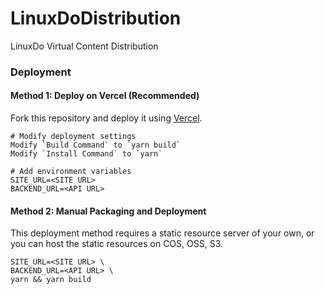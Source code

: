 # LinuxDoDistribution
LinuxDo Virtual Content Distribution

### Deployment

#### Method 1: Deploy on Vercel (Recommended)

Fork this repository and deploy it using [Vercel](https://vercel.com).

```shell
# Modify deployment settings
Modify `Build Command` to `yarn build`   
Modify `Install Command` to `yarn`
```

```shell
# Add environment variables
SITE_URL=<SITE URL>
BACKEND_URL=<API URL>
```

#### Method 2: Manual Packaging and Deployment

This deployment method requires a static resource server of your own, or you can host the static resources on COS, OSS, S3.

```shell
SITE_URL=<SITE URL> \
BACKEND_URL=<API URL> \
yarn && yarn build
```
